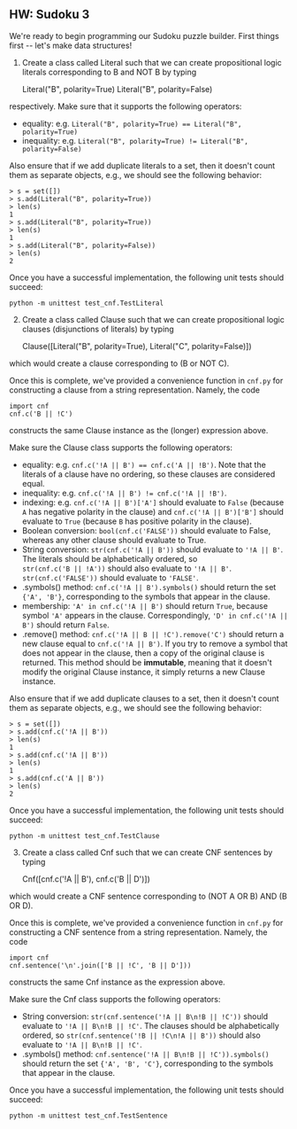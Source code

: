HW: Sudoku 3
------------

We're ready to begin programming our Sudoku puzzle builder. First things
first -- let's make data structures!

1. Create a class called Literal such that we can create propositional logic
literals corresponding to B and NOT B by typing 

    Literal("B", polarity=True)
    Literal("B", polarity=False)
    
respectively. Make sure that it supports the following operators:

  - equality: e.g. ```Literal("B", polarity=True) == Literal("B", polarity=True)```
  - inequality: e.g. ```Literal("B", polarity=True) != Literal("B", polarity=False)``` 
  
Also ensure that if we add duplicate literals to a set, then it doesn't count
them as separate objects, e.g., we should see the following behavior:

    > s = set([])
    > s.add(Literal("B", polarity=True))
    > len(s)
    1
    > s.add(Literal("B", polarity=True))
    > len(s)
    1
    > s.add(Literal("B", polarity=False))
    > len(s)
    2

Once you have a successful implementation, the following unit tests should
succeed:

    python -m unittest test_cnf.TestLiteral


2. Create a class called Clause such that we can create propositional logic
clauses (disjunctions of literals) by typing

    Clause([Literal("B", polarity=True), Literal("C", polarity=False)])
    
which would create a clause corresponding to (B or NOT C). 

Once this is complete, we've provided a convenience function in ```cnf.py``` for
constructing a clause from a string representation. Namely, the code

    import cnf
    cnf.c('B || !C')
    
constructs the same Clause instance as the (longer) expression above.

Make sure the Clause class supports the following operators:
  - equality: e.g. ```cnf.c('!A || B') == cnf.c('A || !B')```. Note that the
  literals of a clause have no ordering, so these clauses are considered equal.
  - inequality: e.g. ```cnf.c('!A || B') != cnf.c('!A || !B')```.
  - indexing: e.g. ```cnf.c('!A || B')['A']``` should evaluate to ```False```
  (because ```A``` has negative polarity in the clause) and 
  ```cnf.c('!A || B')['B']``` should evaluate to ```True``` (because ```B``` has
  positive polarity in the clause).
  - Boolean conversion: ```bool(cnf.c('FALSE'))``` should evaluate to False,
  whereas any other clause should evaluate to True.
  - String conversion: ```str(cnf.c('!A || B'))``` should evaluate to ```'!A || B'```.
  The literals should be alphabetically ordered, so  
  ```str(cnf.c('B || !A'))``` should also evaluate to ```'!A || B'```.
  ```str(cnf.c('FALSE'))``` should evaluate to ```'FALSE'```.
  - .symbols() method: ```cnf.c('!A || B').symbols()``` should return the set ```{'A', 'B'}```,
  corresponding to the symbols that appear in the clause.
  - membership:  ```'A' in cnf.c('!A || B')``` should return ```True```, 
  because symbol ```'A'``` appears in the clause. Correspondingly, 
  ```'D' in cnf.c('!A || B')``` should return ```False```.
  - .remove() method: ```cnf.c('!A || B || !C').remove('C')``` should return
  a new clause equal to  ```cnf.c('!A || B')```. If you try to remove a symbol
  that does not appear in the clause, then a copy of the original clause
  is returned. This method should be **immutable**, meaning that it doesn't modify
  the original Clause instance, it simply returns a new Clause instance.
  
Also ensure that if we add duplicate clauses to a set, then it doesn't count
them as separate objects, e.g., we should see the following behavior:

    > s = set([])
    > s.add(cnf.c('!A || B'))
    > len(s)
    1
    > s.add(cnf.c('!A || B'))
    > len(s)
    1
    > s.add(cnf.c('A || B'))
    > len(s)
    2  
 
Once you have a successful implementation, the following unit tests should
succeed:

    python -m unittest test_cnf.TestClause

3. Create a class called Cnf such that we can create CNF sentences by typing

    Cnf([cnf.c('!A || B'), cnf.c('B || D')])
    
which would create a CNF sentence corresponding to (NOT A OR B) AND (B OR D). 

Once this is complete, we've provided a convenience function in ```cnf.py``` for
constructing a CNF sentence from a string representation. Namely, the code

    import cnf
    cnf.sentence('\n'.join(['B || !C', 'B || D']))
    
constructs the same Cnf instance as the expression above.

Make sure the Cnf class supports the following operators:
   
  - String conversion: ```str(cnf.sentence('!A || B\n!B || !C'))``` 
  should evaluate to ```'!A || B\n!B || !C'```. The clauses should be 
  alphabetically ordered, so ```str(cnf.sentence('!B || !C\n!A || B'))```
  should also evaluate to ```'!A || B\n!B || !C'```.
  - .symbols() method: ```cnf.sentence('!A || B\n!B || !C')).symbols()``` 
  should return the set ```{'A', 'B', 'C'}```,
  corresponding to the symbols that appear in the clause.
  
Once you have a successful implementation, the following unit tests should
succeed:

    python -m unittest test_cnf.TestSentence
